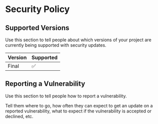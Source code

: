 # Security Policy

## Supported Versions

Use this section to tell people about which versions of your project are
currently being supported with security updates.

| Version | Supported          |
| ------- | ------------------ |
| Final   | :white_check_mark: |

## Reporting a Vulnerability

Use this section to tell people how to report a vulnerability.

Tell them where to go, how often they can expect to get an update on a
reported vulnerability, what to expect if the vulnerability is accepted or
declined, etc.
